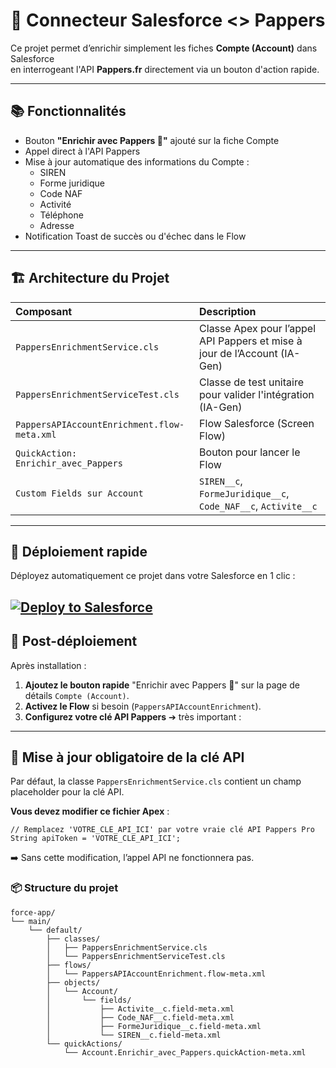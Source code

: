 # 🚀 Connecteur Salesforce <> Pappers 

Ce projet permet d’enrichir simplement les fiches **Compte (Account)** dans Salesforce  
en interrogeant l'API **Pappers.fr** directement via un bouton d'action rapide.

---

## 📚 Fonctionnalités

- Bouton **"Enrichir avec Pappers 🚀"** ajouté sur la fiche Compte
- Appel direct à l'API Pappers
- Mise à jour automatique des informations du Compte :
  - SIREN
  - Forme juridique
  - Code NAF
  - Activité
  - Téléphone
  - Adresse
- Notification Toast de succès ou d'échec dans le Flow 

---

## 🏗️ Architecture du Projet

| Composant | Description |
|:----------|:------------|
| `PappersEnrichmentService.cls` | Classe Apex pour l’appel API Pappers et mise à jour de l’Account (IA-Gen) |
| `PappersEnrichmentServiceTest.cls` | Classe de test unitaire pour valider l'intégration (IA-Gen) |
| `PappersAPIAccountEnrichment.flow-meta.xml` | Flow Salesforce (Screen Flow) |
| `QuickAction: Enrichir_avec_Pappers` | Bouton pour lancer le Flow |
| `Custom Fields sur Account` | `SIREN__c`, `FormeJuridique__c`, `Code_NAF__c`, `Activite__c` |

---

## 🚀 Déploiement rapide

Déployez automatiquement ce projet dans votre Salesforce en 1 clic :

[![Deploy to Salesforce](https://githubsfdeploy.herokuapp.com/resources/img/deploy.png)](https://githubsfdeploy.herokuapp.com/?owner=rmalier&repo=SalesforcePappersConnecteur)
---

## 🧩 Post-déploiement

Après installation :
1. **Ajoutez le bouton rapide** "Enrichir avec Pappers 🚀" sur la page de détails `Compte (Account)`.
2. **Activez le Flow** si besoin (`PappersAPIAccountEnrichment`).
3. **Configurez votre clé API Pappers** ➔ très important :

---

## 🔐 Mise à jour obligatoire de la clé API

Par défaut, la classe `PappersEnrichmentService.cls` contient un champ placeholder pour la clé API.

**Vous devez modifier ce fichier Apex** :
```apex
// Remplacez 'VOTRE_CLE_API_ICI' par votre vraie clé API Pappers Pro
String apiToken = 'VOTRE_CLE_API_ICI';
```

➡️ Sans cette modification, l’appel API ne fonctionnera pas.


### 📦 Structure du projet
```
force-app/
└── main/
    └── default/
        ├── classes/
        │   ├── PappersEnrichmentService.cls
        │   └── PappersEnrichmentServiceTest.cls
        ├── flows/
        │   └── PappersAPIAccountEnrichment.flow-meta.xml
        ├── objects/
        │   └── Account/
        │       └── fields/
        │           ├── Activite__c.field-meta.xml
        │           ├── Code_NAF__c.field-meta.xml
        │           ├── FormeJuridique__c.field-meta.xml
        │           └── SIREN__c.field-meta.xml
        └── quickActions/
            └── Account.Enrichir_avec_Pappers.quickAction-meta.xml
```
